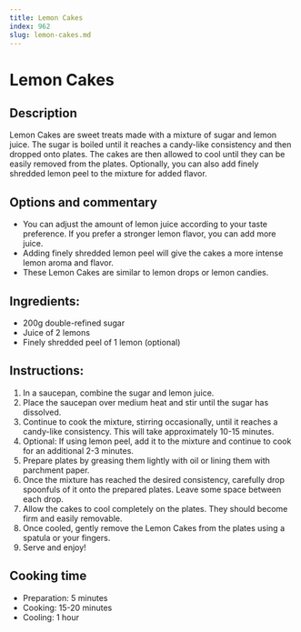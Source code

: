 ```yaml
---
title: Lemon Cakes
index: 962
slug: lemon-cakes.md
---
```


# Lemon Cakes

## Description
Lemon Cakes are sweet treats made with a mixture of sugar and lemon juice. The sugar is boiled until it reaches a candy-like consistency and then dropped onto plates. The cakes are then allowed to cool until they can be easily removed from the plates. Optionally, you can also add finely shredded lemon peel to the mixture for added flavor.

## Options and commentary
- You can adjust the amount of lemon juice according to your taste preference. If you prefer a stronger lemon flavor, you can add more juice.
- Adding finely shredded lemon peel will give the cakes a more intense lemon aroma and flavor.
- These Lemon Cakes are similar to lemon drops or lemon candies.

## Ingredients:
- 200g double-refined sugar
- Juice of 2 lemons
- Finely shredded peel of 1 lemon (optional)

## Instructions:
1. In a saucepan, combine the sugar and lemon juice.
2. Place the saucepan over medium heat and stir until the sugar has dissolved.
3. Continue to cook the mixture, stirring occasionally, until it reaches a candy-like consistency. This will take approximately 10-15 minutes.
4. Optional: If using lemon peel, add it to the mixture and continue to cook for an additional 2-3 minutes.
5. Prepare plates by greasing them lightly with oil or lining them with parchment paper.
6. Once the mixture has reached the desired consistency, carefully drop spoonfuls of it onto the prepared plates. Leave some space between each drop.
7. Allow the cakes to cool completely on the plates. They should become firm and easily removable.
8. Once cooled, gently remove the Lemon Cakes from the plates using a spatula or your fingers.
9. Serve and enjoy!

## Cooking time
- Preparation: 5 minutes
- Cooking: 15-20 minutes
- Cooling: 1 hour